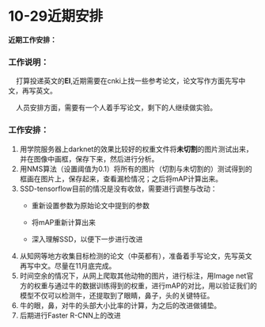 # 10-29近期安排

**近期工作安排：**

### 工作说明：

&nbsp;&nbsp;&nbsp;&nbsp;打算投递英文的**EI**,近期需要在cnki上找一些参考论文，论文写作方面先写中文，再写英文。

&nbsp;&nbsp;&nbsp;&nbsp;人员安排方面，需要有一个人着手写论文，剩下的人继续做实验。



### 工作安排：

1. 用学院服务器上darknet的效果比较好的权重文件将**未切割**的图片测试出来，并在图像中画框，保存下来，然后进行分析。
2. 用NMS算法（设置阈值为0.1）将所有的图片（切割与未切割的）测试得到的框画在图片上，保存起来，查看漏检情况；之后将mAP计算出来。
3. SSD-tensorflow目前的情况是没有收敛，需要进行调整与改动：
   - 重新设置参数为原始论文中提到的参数 

   - 将mAP重新计算出来

   - 深入理解SSD，以便下一步进行改进
4. 从知网等地方收集目标检测的论文（中英都有），准备着手写论文，先写英文再写中文。尽量在11月底完成。
5. 时间空余的情况下，从网上爬取其他动物的图片，进行标注，用Image net官方的权重与通过牛的数据训练得到的权重，进行mAP的对比，用以验证我们的模型不仅可以检测牛，还提取到了眼睛，鼻子，头的关键特征。
6. 牛的眼，鼻，对牛的头部大小比率的计算，为之后的改进做铺垫。
7. 后期进行Faster R-CNN上的改进